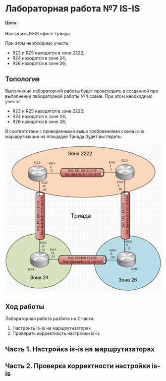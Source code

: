 # Лабораторная работа №7 IS-IS

#### Цель: 

Настроить IS-IS офисе Триада.

При этом необходимо учесть:
- R23 и R25 находятся в зоне 2222;
- R24 находятся в зоне 24;
- R26 находятся в зоне 26;

## Топология

Выполнение лабораторной работы будет происходить в созданной при выполнении лабораторной работы №4 схеме. При этом необходимо учесть:
- R23 и R25 находятся в зоне 2222;
- R24 находятся в зоне 24;
- R26 находятся в зоне 26;

В соответствии с приведенными выше требованиями схема is-is маршрутизации на площадке Триада будет выглядеть:

![](triada_topology.PNG)

## Ход работы

Лабораторная работа разбита на 2 части:
1) Настроить is-is на маршрутизаторах
2) Проверить корректность настройки is-is

## Часть 1. Настройка is-is на маршрутизаторах





## Часть 2. Проверка корректности настройки is-is


